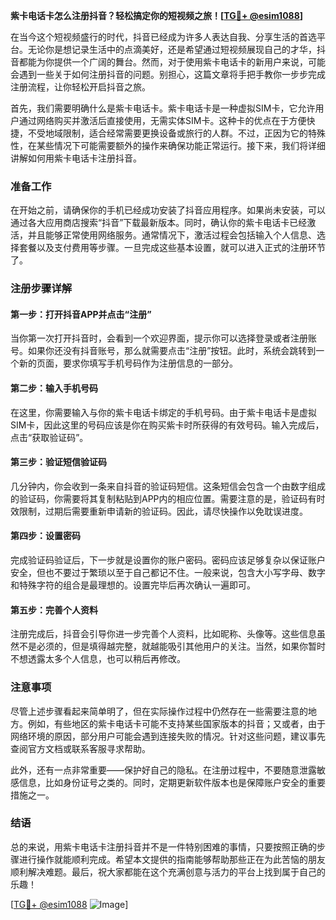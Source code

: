 **紫卡电话卡怎么注册抖音？轻松搞定你的短视频之旅！[[TG💪+ @esim1088](https://t.me/s/esim1088)]**

在当今这个短视频盛行的时代，抖音已经成为许多人表达自我、分享生活的首选平台。无论你是想记录生活中的点滴美好，还是希望通过短视频展现自己的才华，抖音都能为你提供一个广阔的舞台。然而，对于使用紫卡电话卡的新用户来说，可能会遇到一些关于如何注册抖音的问题。别担心，这篇文章将手把手教你一步步完成注册流程，让你轻松开启抖音之旅。

首先，我们需要明确什么是紫卡电话卡。紫卡电话卡是一种虚拟SIM卡，它允许用户通过网络购买并激活后直接使用，无需实体SIM卡。这种卡的优点在于方便快捷，不受地域限制，适合经常需要更换设备或旅行的人群。不过，正因为它的特殊性，在某些情况下可能需要额外的操作来确保功能正常运行。接下来，我们将详细讲解如何用紫卡电话卡注册抖音。

### 准备工作

在开始之前，请确保你的手机已经成功安装了抖音应用程序。如果尚未安装，可以通过各大应用商店搜索“抖音”下载最新版本。同时，确认你的紫卡电话卡已经激活，并且能够正常使用网络服务。通常情况下，激活过程会包括输入个人信息、选择套餐以及支付费用等步骤。一旦完成这些基本设置，就可以进入正式的注册环节了。

### 注册步骤详解

#### 第一步：打开抖音APP并点击“注册”

当你第一次打开抖音时，会看到一个欢迎界面，提示你可以选择登录或者注册账号。如果你还没有抖音账号，那么就需要点击“注册”按钮。此时，系统会跳转到一个新的页面，要求你填写手机号码作为注册信息的一部分。

#### 第二步：输入手机号码

在这里，你需要输入与你的紫卡电话卡绑定的手机号码。由于紫卡电话卡是虚拟SIM卡，因此这里的号码应该是你在购买紫卡时所获得的有效号码。输入完成后，点击“获取验证码”。

#### 第三步：验证短信验证码

几分钟内，你会收到一条来自抖音的验证码短信。这条短信会包含一个由数字组成的验证码，你需要将其复制粘贴到APP内的相应位置。需要注意的是，验证码有时效限制，过期后需要重新申请新的验证码。因此，请尽快操作以免耽误进度。

#### 第四步：设置密码

完成验证码验证后，下一步就是设置你的账户密码。密码应该足够复杂以保证账户安全，但也不要过于繁琐以至于自己都记不住。一般来说，包含大小写字母、数字和特殊字符的组合是最理想的。设置完毕后再次确认一遍即可。

#### 第五步：完善个人资料

注册完成后，抖音会引导你进一步完善个人资料，比如昵称、头像等。这些信息虽然不是必须的，但是填得越完整，就越能吸引其他用户的关注。当然，如果你暂时不想透露太多个人信息，也可以稍后再修改。

### 注意事项

尽管上述步骤看起来简单明了，但在实际操作过程中仍然存在一些需要注意的地方。例如，有些地区的紫卡电话卡可能不支持某些国家版本的抖音；又或者，由于网络环境的原因，部分用户可能会遇到连接失败的情况。针对这些问题，建议事先查阅官方文档或联系客服寻求帮助。

此外，还有一点非常重要——保护好自己的隐私。在注册过程中，不要随意泄露敏感信息，比如身份证号之类的。同时，定期更新软件版本也是保障账户安全的重要措施之一。

### 结语

总的来说，用紫卡电话卡注册抖音并不是一件特别困难的事情，只要按照正确的步骤进行操作就能顺利完成。希望本文提供的指南能够帮助那些正在为此苦恼的朋友顺利解决难题。最后，祝大家都能在这个充满创意与活力的平台上找到属于自己的乐趣！

[[TG💪+ @esim1088](https://t.me/s/esim1088) ![Image](https://i.postimg.cc/4NQfJmqS/Snipaste-2025-05-13-00-14-12.png)]